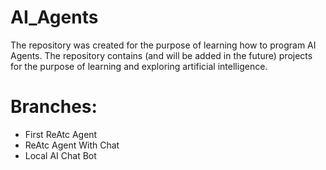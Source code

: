 # AI_Agents
The repository was created for the purpose of learning how to program AI Agents. The repository contains (and will be added in the future) projects for the purpose of learning and exploring artificial intelligence. 

# Branches:
- First ReAtc Agent
- ReAtc Agent With Chat
- Local AI Chat Bot
